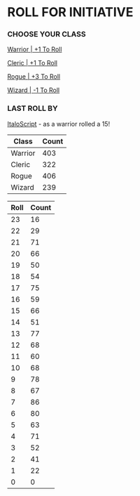 # ROLL FOR INITIATIVE
### CHOOSE YOUR CLASS

[Warrior | +1 To Roll](https://github.com/benjaminsampica/benjaminsampica/issues/new?title=roll%7Cwarrior&body=Just+click+%27Submit+new+issue%27.)

[Cleric | +1 To Roll](https://github.com/benjaminsampica/benjaminsampica/issues/new?title=roll%7Ccleric&body=Just+click+%27Submit+new+issue%27.)

[Rogue | +3 To Roll](https://github.com/benjaminsampica/benjaminsampica/issues/new?title=roll%7Crogue&body=Just+click+%27Submit+new+issue%27.)

[Wizard | -1 To Roll](https://github.com/benjaminsampica/benjaminsampica/issues/new?title=roll%7Cwizard&body=Just+click+%27Submit+new+issue%27.)
### LAST ROLL BY
[ItaloScript](https://www.github.com/ItaloScript) - as a warrior rolled a 15!

|Class|Count|
|-|-|
|Warrior|403|
|Cleric|322|
|Rogue|406|
|Wizard|239|

|Roll|Count|
|-|-|
|23|16
|22|29
|21|71
|20|66
|19|50
|18|54
|17|75
|16|59
|15|66
|14|51
|13|77
|12|68
|11|60
|10|68
|9|78
|8|67
|7|86
|6|80
|5|63
|4|71
|3|52
|2|41
|1|22
|0|0
